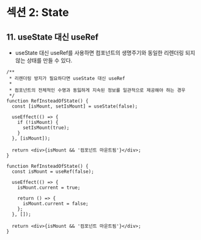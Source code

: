 # 섹션 2: State

## 11. useState 대신 useRef

- useState 대신 useRef를 사용하면 컴포넌트의 생명주기와 동일한 리렌더링 되지 않는 상태를 만들 수 있다.

```tsx
/**
 * 리렌더링 방지가 필요하다면 useState 대신 useRef
 *
 * 컴포넌트의 전체적인 수명과 동잃하게 지속된 정보를 일관적으로 제공해야 하는 경우
 */
function RefInsteadOfState() {
  const [isMount, setIsMount] = useState(false);

  useEffect(() => {
    if (!isMount) {
      setIsMount(true);
    }
  }, [isMount]);

  return <div>{isMount && '컴포넌트 마운트됨'}</div>;
}
```

```tsx
function RefInsteadOfState() {
  const isMount = useRef(false);

  useEffect(() => {
    isMount.current = true;

    return () => {
      isMount.current = false;
    };
  }, []);

  return <div>{isMount && '컴포넌트 마운트됨'}</div>;
}
```
